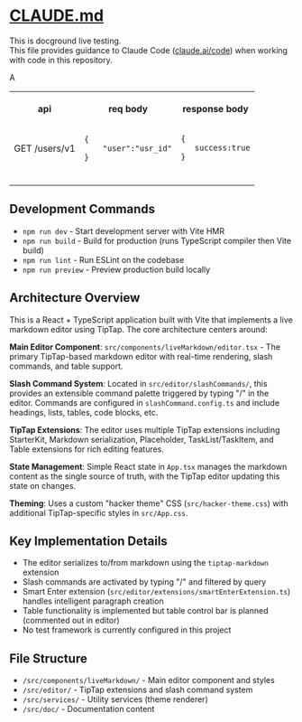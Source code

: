 # [CLAUDE.md](http://CLAUDE.md)

This is docground live testing. \
This file provides guidance to Claude Code ([claude.ai/code](http://claude.ai/code)) when working with code in this repository.

A

<table style="min-width: 75px">
<colgroup><col style="min-width: 25px"><col style="min-width: 25px"><col style="min-width: 25px"></colgroup><tbody><tr><th colspan="1" rowspan="1"><p>api</p></th><th colspan="1" rowspan="1"><p>req body</p></th><th colspan="1" rowspan="1"><p>response body</p></th></tr><tr><td colspan="1" rowspan="1"><p>GET /users/v1</p></td><td colspan="1" rowspan="1"><pre class="hljs"><code class="language-javascript">{
    "user":"usr_id"
}</code></pre></td><td colspan="1" rowspan="1"><pre class="hljs"><code class="language-javascript">{
   success:true
}</code></pre><p></p></td></tr><tr><td colspan="1" rowspan="1"><p></p></td><td colspan="1" rowspan="1"><p></p></td><td colspan="1" rowspan="1"><p></p></td></tr></tbody>
</table>

## Development Commands

- `npm run dev` - Start development server with Vite HMR
- `npm run build` - Build for production (runs TypeScript compiler then Vite build)
- `npm run lint` - Run ESLint on the codebase
- `npm run preview` - Preview production build locally

## Architecture Overview

This is a React + TypeScript application built with Vite that implements a live markdown editor using TipTap. The core architecture centers around:

**Main Editor Component**: `src/components/liveMarkdown/editor.tsx` - The primary TipTap-based markdown editor with real-time rendering, slash commands, and table support.

**Slash Command System**: Located in `src/editor/slashCommands/`, this provides an extensible command palette triggered by typing "/" in the editor. Commands are configured in `slashCommand.config.ts` and include headings, lists, tables, code blocks, etc.

**TipTap Extensions**: The editor uses multiple TipTap extensions including StarterKit, Markdown serialization, Placeholder, TaskList/TaskItem, and Table extensions for rich editing features.

**State Management**: Simple React state in `App.tsx` manages the markdown content as the single source of truth, with the TipTap editor updating this state on changes.

**Theming**: Uses a custom "hacker theme" CSS (`src/hacker-theme.css`) with additional TipTap-specific styles in `src/App.css`.

## Key Implementation Details

- The editor serializes to/from markdown using the `tiptap-markdown` extension
- Slash commands are activated by typing "/" and filtered by query
- Smart Enter extension (`src/editor/extensions/smartEnterExtension.ts`) handles intelligent paragraph creation
- Table functionality is implemented but table control bar is planned (commented out in editor)
- No test framework is currently configured in this project

## File Structure

- `/src/components/liveMarkdown/` - Main editor component and styles
- `/src/editor/` - TipTap extensions and slash command system
- `/src/services/` - Utility services (theme renderer)
- `/src/doc/` - Documentation content